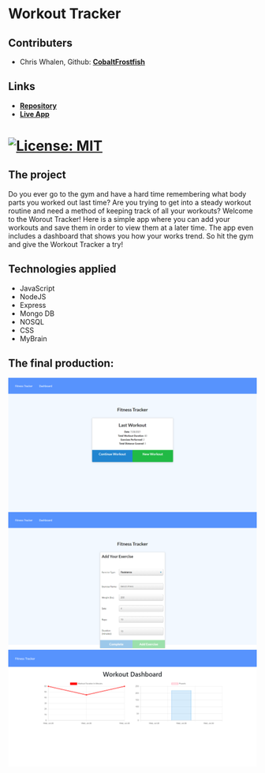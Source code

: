# Workout Tracker

## Contributers
* Chris Whalen, Github: **[CobaltFrostfish](https://github.com/CobaltFrostfish)**

## Links
* **[Repository](https://github.com/CobaltFrostfish/workout-tracker)**
* **[Live App](https://morning-harbor-23287.herokuapp.com/?id=6101c5f8eebe78001587a3af)**
# [![License: MIT](https://img.shields.io/badge/License-MIT-yellow.svg)](https://opensource.org/licenses/MIT)

## The project
Do you ever go to the gym and have a hard time remembering what body parts you worked out last time? Are you trying to get into a steady workout routine and need a method of keeping track of all your workouts? Welcome to the Worout Tracker! Here is a simple app where you can add your workouts and save them in order to view them at a later time. The app even includes a dashboard that shows you how your works trend. So hit the gym and give the Workout Tracker a try!

## Technologies applied
* JavaScript
* NodeJS
* Express
* Mongo DB
* NOSQL
* CSS
* MyBrain


## The final production:
![add-new-workout-pic](./assets/add-screenshot.png)
![workout-page-pic](./assets/workout-screenshot.png)
![dashboard-pic](./assets/dashboard-screenshot.png)
